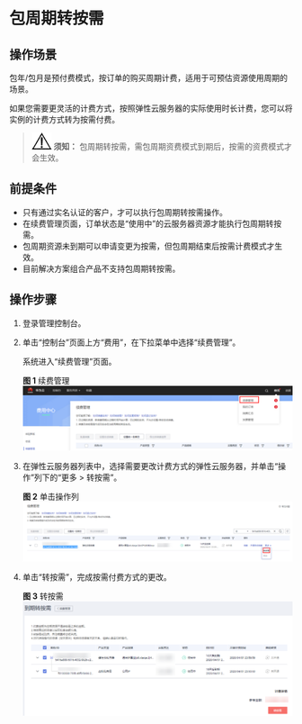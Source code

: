 # 包周期转按需<a name="ZH-CN_TOPIC_0176398239"></a>

## 操作场景<a name="section4968174612476"></a>

包年/包月是预付费模式，按订单的购买周期计费，适用于可预估资源使用周期的场景。

如果您需要更灵活的计费方式，按照弹性云服务器的实际使用时长计费，您可以将实例的计费方式转为按需付费。

>![](public_sys-resources/icon-notice.gif) **须知：** 
>包周期转按需，需包周期资费模式到期后，按需的资费模式才会生效。

## 前提条件<a name="section085871112243"></a>

-   只有通过实名认证的客户，才可以执行包周期转按需操作。
-   在续费管理页面，订单状态是“使用中”的云服务器资源才能执行包周期转按需。
-   包周期资源未到期可以申请变更为按需，但包周期结束后按需计费模式才生效。
-   目前解决方案组合产品不支持包周期转按需。

## 操作步骤<a name="section19172172810192"></a>

1.  登录管理控制台。
2.  单击“控制台”页面上方“费用”，在下拉菜单中选择“续费管理”。

    系统进入“续费管理”页面。

    **图 1**  续费管理<a name="fig7866204016333"></a>  
    ![](figures/续费管理.png "续费管理")

3.  在弹性云服务器列表中，选择需要更改计费方式的弹性云服务器，并单击“操作”列下的“更多 \> 转按需”。

    **图 2**  单击操作列<a name="fig1282621553415"></a>  
    ![](figures/单击操作列.png "单击操作列")

4.  单击“转按需”，完成按需付费方式的更改。

    **图 3**  转按需<a name="zh-cn_topic_0096278031_fig79252992419"></a>  
    ![](figures/转按需.png "转按需")


